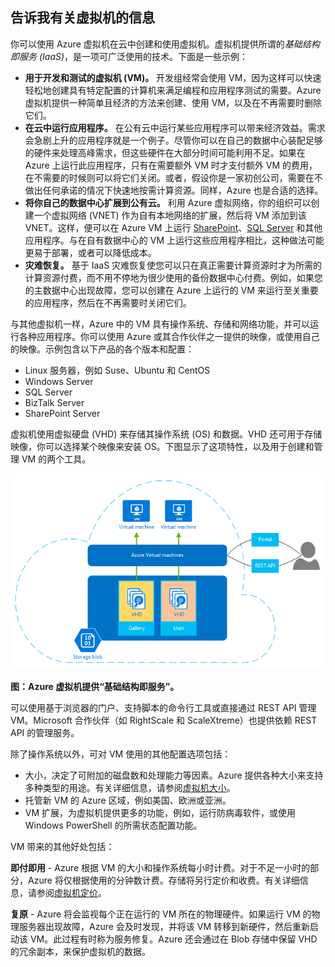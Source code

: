 <a name="tellmevm">

## 告诉我有关虚拟机的信息
你可以使用 Azure 虚拟机在云中创建和使用虚拟机。虚拟机提供所谓的*基础结构即服务 (IaaS)*，是一项可广泛使用的技术。下面是一些示例：

* **用于开发和测试的虚拟机 (VM)。** 开发组经常会使用 VM，因为这样可以快速轻松地创建具有特定配置的计算机来满足编程和应用程序测试的需要。Azure 虚拟机提供一种简单且经济的方法来创建、使用 VM，以及在不再需要时删除它们。
* **在云中运行应用程序。** 在公有云中运行某些应用程序可以带来经济效益。需求会急剧上升的应用程序就是一个例子。尽管你可以在自己的数据中心装配足够的硬件来处理高峰需求，但这些硬件在大部分时间可能利用不足。如果在 Azure 上运行此应用程序，只有在需要额外 VM 时才支付额外 VM 的费用，在不需要的时候则可以将它们关闭。或者，假设你是一家初创公司，需要在不做出任何承诺的情况下快速地按需计算资源。同样，Azure 也是合适的选择。
* **将你自己的数据中心扩展到公有云。** 利用 Azure 虚拟网络，你的组织可以创建一个虚拟网络 (VNET) 作为自有本地网络的扩展，然后将 VM 添加到该 VNET。这样，便可以在 Azure VM 上运行 [SharePoint](../articles/virtual-machines/virtual-machines-windows-sharepoint-farm.md)、[SQL Server](../articles/virtual-machines/virtual-machines-windows-sql-server-iaas-overview.md) 和其他应用程序。与在自有数据中心的 VM 上运行这些应用程序相比，这种做法可能更易于部署，或者可以降低成本。
* **灾难恢复。** 基于 IaaS 灾难恢复使您可以只在真正需要计算资源时才为所需的计算资源付费，而不用不停地为很少使用的备份数据中心付费。例如，如果您的主数据中心出现故障，您可以创建在 Azure 上运行的 VM 来运行至关重要的应用程序，然后在不再需要时关闭它们。

与其他虚拟机一样，Azure 中的 VM 具有操作系统、存储和网络功能，并可以运行各种应用程序。你可以使用 Azure 或其合作伙伴之一提供的映像，或使用自己的映像。示例包含以下产品的各个版本和配置：

* Linux 服务器，例如 Suse、Ubuntu 和 CentOS
* Windows Server
* SQL Server
* BizTalk Server
* SharePoint Server

虚拟机使用虚拟硬盘 (VHD) 来存储其操作系统 (OS) 和数据。VHD 还可用于存储映像，你可以选择某个映像来安装 OS。下图显示了这项特性，以及用于创建和管理 VM 的两个工具。

<a name="fig_createvms"></a> ![vm\_diagram](./media/virtual-machines-choose-me-content/diagram.png)

**图：Azure 虚拟机提供“基础结构即服务”。**

可以使用基于浏览器的门户、支持脚本的命令行工具或直接通过 REST API 管理 VM。Microsoft 合作伙伴（如 RightScale 和 ScaleXtreme）也提供依赖 REST API 的管理服务。

除了操作系统以外，可对 VM 使用的其他配置选项包括：

* 大小，决定了可附加的磁盘数和处理能力等因素。Azure 提供各种大小来支持多种类型的用途。有关详细信息，请参阅[虚拟机大小](../articles/virtual-machines/virtual-machines-linux-sizes.md)。
* 托管新 VM 的 Azure 区域，例如美国、欧洲或亚洲。
* VM 扩展，为虚拟机提供更多的功能，例如，运行防病毒软件，或使用 Windows PowerShell 的所需状态配置功能。

VM 带来的其他好处包括：

**即付即用** - Azure 根据 VM 的大小和操作系统每小时计费。对于不足一小时的部分，Azure 将仅根据使用的分钟数计费。存储将另行定价和收费。有关详细信息，请参阅[虚拟机定价](https://azure.microsoft.com/pricing/details/virtual-machines/)。

**复原** - Azure 将会监视每个正在运行的 VM 所在的物理硬件。如果运行 VM 的物理服务器出现故障，Azure 会及时发现，并将该 VM 转移到新硬件，然后重新启动该 VM。此过程有时称为服务修复。Azure 还会通过在 Blob 存储中保留 VHD 的冗余副本，来保护虚拟机的数据。

<!---HONumber=AcomDC_0921_2016-->